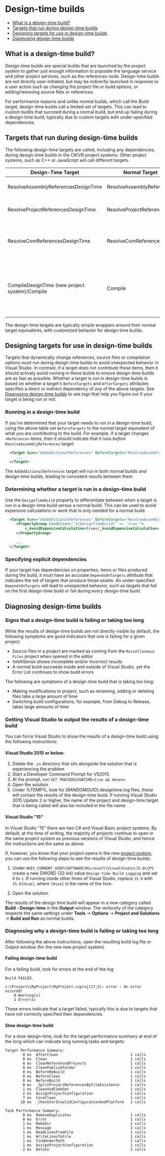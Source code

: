 # Design-time builds

- [What is a design-time build?](#what-is-a-design-time-build)
- [Targets that run during design-time builds](#targets-that-run-during-design-time-builds)
- [Designing targets for use in design-time builds](#designing-targets-for-use-in-design-time-builds)
- [Diagnosing design-time builds](#diagnosing-design-time-builds)

## What is a design-time build?

Design-time builds are special builds that are launched by the project system to gather just enough information to populate the language service and other project services, such as the references node.  Design-time builds are not directly user-initiated, but may be indirectly launched in response to a user action such as changing the project file or build options, or adding/removing source files or references.   

For performance reasons and unlike normal builds, which call the _Build_ target, design-time builds call a limited set of targets. This can lead to custom builds that succeed during a normal build, but end up failing during a design-time build, typically due to custom targets with under-specified dependencies.

## Targets that run during design-time builds

The following design-time targets are called, including any dependencies, during design-time builds in the C#/VB project systems. Other project systems, such as C++ or JavaScript will call different targets. 

Design-Time Target                            | Normal Target                      | Description
----------------------------------------------|------------------------------------|------------------
ResolveAssemblyReferencesDesignTime           | ResolveAssemblyReferences          | Resolves `<Reference>` items to their paths.
ResolveProjectReferencesDesignTime            | ResolveProjectReferences           | Resolves `<ProjectReference>` items to their output paths.
ResolveComReferencesDesignTime                | ResolveComReferences               | Resolves `<COMReference>` items to their primary interop assemblies (PIA) paths.
CompileDesignTime (new project system)/Compile| Compile                            | Passes command-line arguments, include `<Compile>` and `<Analyzer>` items to the compiler in normal builds, or language service in design-time builds.

The design-time targets are typically simple wrappers around their normal target equivalents, with customized behavior for design-time builds. 

## Designing targets for use in design-time builds

Targets that dynamically change references, source files or compilation options _must_ run during design-time builds to avoid unexpected behavior in Visual Studio. In contrast, if a target does not contribute these items, then it should actively avoid running in these builds to ensure design-time builds are as fast as possible. Whether a target is run in design-time builds is based on whether a target's `BeforeTargets` and `AfterTargets` attributes specifies a direct or indirect dependency of any of the above  targets. See [Diagnosing design-time builds](#diagnosing-design-time-builds) to see logs that help you figure out if your target is being run or not.

### Running in a design-time build

If you've determined that your target needs to run in a design-time build, using the above table set `BeforeTargets` to the normal target equivalent of what you are contributing to the build. For example, if a target changes `<Reference>` items, then it should indicate that it runs _before_ `ResolveAssemblyReferences` target:

``` XML
  <Target Name="AddAdditionalReferences" BeforeTargets="ResolveAssemblyReference">
     ...
  </Target>
```
The `AddAdditionalReferences` target will run in both normal builds _and_ design-time builds, leading to consistent results between them.

### Determining whether a target is run in a design-time build

Use the `DesignTimeBuild` property to differentiate between when a target is run in a design-time build versus a normal build. This can be used to avoid expensive calculations or work that is only needed for a normal build.

``` XML
  <Target Name="AddAdditionalReferences" BeforeTargets="ResolveAssemblyReference">
     <PropertyGroup Condition="'$(DesignTimeBuild)' == 'true'">
         <_AvoidExpensiveCalculation>true</_AvoidExpensiveCalculation>
     </PropertyGroup>

     ...
  </Target>
```
 
### Specifying explicit dependencies

If your target has dependencies on properties, items or files produced during the build, it must have an accurate `DependsOnTargets` attribute that indicates the set of targets that produce those assets. An under-specified `DependsOnTargets` will lead to unexpected behavior, such as targets that fail on the first design-time build or fail during every design-time build.

## Diagnosing design-time builds

### Signs that a design-time build is failing or taking too long

While the results of design-time builds are not directly visible by default, the following symptoms are good indicators that one is failing for a given project:

- Source files in a project are marked as coming from the `Miscellaneous Files` project when opened in the editor
- IntelliSense shows incomplete and/or incorrect results
- A normal build succeeds inside and outside of Visual Studio, yet the Error List continues to show build errors

The following are symptoms of a design-time build that is taking too long:

- Making modifications to project, such as renaming, adding or deleting files take a large amount of time
- Switching build configurations, for example, from Debug to Release, takes large amounts of time

### Getting Visual Studio to output the results of a design-time build

You can force Visual Studio to show the results of a design-time build using the following instructions:

#### Visual Studio 2015 or below:

1. Delete the `.vs` directory that sits alongside the solution that is experiencing the problem
2. Start a Developer Command Prompt for VS2015
3. At the prompt, run `SET TRACEDESIGNTIME=true && devenv`
4. Open the solution
5. Under %TEMP%, look for [RANDOMGUID].designtime.log files, these will contain the results of the design-time build. If running Visual Studio 2015 Update 2 or higher, the name of the project and design-time target that is being called will also be included in the file name.

#### Visual Studio "15"

In Visual Studio "15" there are two C# and Visual Basic project systems. By default, at the time of writing, the majority of projects continue to open in the same project system as previous versions of Visual Studio, and hence the instructions are the same as above.

If, however, you know that your project opens in the new [project system](http://github.com/dotnet/roslyn-project-system), you can use the following steps to see the results of design-time builds:

1. Under `HKEY_CURRENT_USER\SOFTWARE\Microsoft\VisualStudio\15.0\CPS`
create a new DWORD (32-bit) value `Design-time Build Logging` and set it to `1`. If running inside other hives of Visual Studio, replace `15.0` with `15.0[Hive]`, where `[Hive]` is the name of the hive.

2. Open the solution

The results of the design time build will appear in a new category called __Build - Design-time__ in the __Output__ window. The verbosity of the category respects the same settings under __Tools__ -> __Options__ -> __Project and Solutions__ -> __Build and Run__ as normal builds.

### Diagnosing why a design-time build is failing or taking too long

After following the above instructions, open the resulting build log file or Output window (for the new new project system).

#### Failing design-time build
For a failing build, look for errors at the end of the log:

```
Build FAILED.

c:\Projects\MyProject\MyProject.csproj(17,5): error : An error occured!
    0 Warning(s)
    1 Error(s)
```

These errors indicate that a target failed, typically this is due to targets that have not correctly specified their dependencies.


#### Slow design-time build
For a slow design-time, look for the target performance summary at end of the long which can indicate long running tasks and targets:

```
Target Performance Summary:
        0 ms  AfterClean                                 1 calls
        0 ms  Clean                                      1 calls
        0 ms  CleanReferencedProjects                    1 calls
        0 ms  CleanPublishFolder                         1 calls
        0 ms  BeforeRebuild                              1 calls
        0 ms  BeforeClean                                1 calls
        0 ms  BeforeBuild                                1 calls
        0 ms  _SplitProjectReferencesByFileExistence     1 calls
        1 ms  CleanXsdCodeGen                            1 calls
        2 ms  AssignProjectConfiguration                 1 calls
        7 ms  CoreClean                                  1 calls
       10 ms  _CheckForInvalidConfigurationAndPlatform   1 calls

Task Performance Summary:
        0 ms  RemoveDuplicates                           1 calls
        0 ms  Error                                      1 calls
        1 ms  MakeDir                                    1 calls
        1 ms  Message                                    2 calls
        1 ms  ReadLinesFromFile                          1 calls
        1 ms  WriteLinesToFile                           1 calls
        1 ms  FindUnderPath                              2 calls
        1 ms  AssignProjectConfiguration                 1 calls
        2 ms  Delete                                     3 calls
``` 
